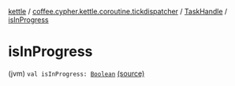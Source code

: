 [kettle](../../index.md) / [coffee.cypher.kettle.coroutine.tickdispatcher](../index.md) / [TaskHandle](index.md) / [isInProgress](./is-in-progress.md)

# isInProgress

(jvm) `val isInProgress: `[`Boolean`](https://kotlinlang.org/api/latest/jvm/stdlib/kotlin/-boolean/index.html) [(source)](https://github.com/Cypher121/kettle/blob/master/src/main/kotlin/coffee/cypher/kettle/coroutine/tickdispatcher/TaskHandle.kt#L34)